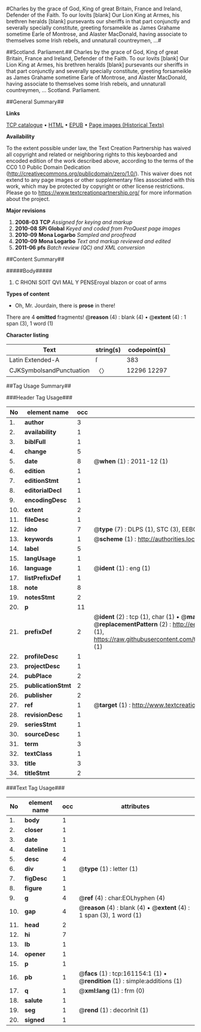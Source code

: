 #Charles by the grace of God, King of great Britain, France and Ireland, Defender of the Faith. To our lovits [blank] Our Lion King at Armes, his brethren heralds [blank] pursevants our sheriffs in that part conjunctly and severally specially constitute, greeting forsameikle as James Grahame sometime Earle of Montrose, and Alaster MacDonald, having associate to themselves some Irish rebels, and unnaturall countreymen, ...#

##Scotland. Parliament.##
Charles by the grace of God, King of great Britain, France and Ireland, Defender of the Faith. To our lovits [blank] Our Lion King at Armes, his brethren heralds [blank] pursevants our sheriffs in that part conjunctly and severally specially constitute, greeting forsameikle as James Grahame sometime Earle of Montrose, and Alaster MacDonald, having associate to themselves some Irish rebels, and unnaturall countreymen, ...
Scotland. Parliament.

##General Summary##

**Links**

[TCP catalogue](http://www.ota.ox.ac.uk/tcp/)  • 
[HTML](http://tei.it.ox.ac.uk/tcp/Texts-HTML/free/A79/A79125.html)  • 
[EPUB](http://tei.it.ox.ac.uk/tcp/Texts-EPUB/free/A79/A79125.epub) • 
[Page images (Historical Texts)](https://historicaltexts.jisc.ac.uk/eebo-99870927e)

**Availability**

To the extent possible under law, the Text Creation Partnership has waived all copyright and related or neighboring rights to this keyboarded and encoded edition of the work described above, according to the terms of the CC0 1.0 Public Domain Dedication (http://creativecommons.org/publicdomain/zero/1.0/). This waiver does not extend to any page images or other supplementary files associated with this work, which may be protected by copyright or other license restrictions. Please go to https://www.textcreationpartnership.org/ for more information about the project.

**Major revisions**

1. __2008-03__ __TCP__ *Assigned for keying and markup*
1. __2010-08__ __SPi Global__ *Keyed and coded from ProQuest page images*
1. __2010-09__ __Mona Logarbo__ *Sampled and proofread*
1. __2010-09__ __Mona Logarbo__ *Text and markup reviewed and edited*
1. __2011-06__ __pfs__ *Batch review (QC) and XML conversion*

##Content Summary##

#####Body#####

1. C RHONI SOIT QVI MAL Y PENSEroyal blazon or coat of arms

**Types of content**

  * Oh, Mr. Jourdain, there is **prose** in there!

There are 4 **omitted** fragments! 
 @__reason__ (4) : blank (4)  •  @__extent__ (4) : 1 span (3), 1 word (1)

**Character listing**


|Text|string(s)|codepoint(s)|
|---|---|---|
|Latin Extended-A|ſ|383|
|CJKSymbolsandPunctuation|〈〉|12296 12297|

##Tag Usage Summary##

###Header Tag Usage###

|No|element name|occ|attributes|
|---|---|---|---|
|1.|__author__|3||
|2.|__availability__|1||
|3.|__biblFull__|1||
|4.|__change__|5||
|5.|__date__|8| @__when__ (1) : 2011-12 (1)|
|6.|__edition__|1||
|7.|__editionStmt__|1||
|8.|__editorialDecl__|1||
|9.|__encodingDesc__|1||
|10.|__extent__|2||
|11.|__fileDesc__|1||
|12.|__idno__|7| @__type__ (7) : DLPS (1), STC (3), EEBO-CITATION (1), PROQUEST (1), VID (1)|
|13.|__keywords__|1| @__scheme__ (1) : http://authorities.loc.gov/ (1)|
|14.|__label__|5||
|15.|__langUsage__|1||
|16.|__language__|1| @__ident__ (1) : eng (1)|
|17.|__listPrefixDef__|1||
|18.|__note__|8||
|19.|__notesStmt__|2||
|20.|__p__|11||
|21.|__prefixDef__|2| @__ident__ (2) : tcp (1), char (1)  •  @__matchPattern__ (2) : ([0-9\-]+):([0-9IVX]+) (1), (.+) (1)  •  @__replacementPattern__ (2) : http://eebo.chadwyck.com/downloadtiff?vid=$1&page=$2 (1), https://raw.githubusercontent.com/textcreationpartnership/Texts/master/tcpchars.xml#$1 (1)|
|22.|__profileDesc__|1||
|23.|__projectDesc__|1||
|24.|__pubPlace__|2||
|25.|__publicationStmt__|2||
|26.|__publisher__|2||
|27.|__ref__|1| @__target__ (1) : http://www.textcreationpartnership.org/docs/. (1)|
|28.|__revisionDesc__|1||
|29.|__seriesStmt__|1||
|30.|__sourceDesc__|1||
|31.|__term__|3||
|32.|__textClass__|1||
|33.|__title__|3||
|34.|__titleStmt__|2||


###Text Tag Usage###

|No|element name|occ|attributes|
|---|---|---|---|
|1.|__body__|1||
|2.|__closer__|1||
|3.|__date__|1||
|4.|__dateline__|1||
|5.|__desc__|4||
|6.|__div__|1| @__type__ (1) : letter (1)|
|7.|__figDesc__|1||
|8.|__figure__|1||
|9.|__g__|4| @__ref__ (4) : char:EOLhyphen (4)|
|10.|__gap__|4| @__reason__ (4) : blank (4)  •  @__extent__ (4) : 1 span (3), 1 word (1)|
|11.|__head__|2||
|12.|__hi__|7||
|13.|__lb__|1||
|14.|__opener__|1||
|15.|__p__|1||
|16.|__pb__|1| @__facs__ (1) : tcp:161154:1 (1)  •  @__rendition__ (1) : simple:additions (1)|
|17.|__q__|1| @__xml:lang__ (1) : frm (0)|
|18.|__salute__|1||
|19.|__seg__|1| @__rend__ (1) : decorInit (1)|
|20.|__signed__|1||
